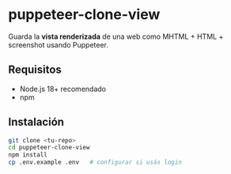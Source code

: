 # puppeteer-clone-view

Guarda la **vista renderizada** de una web como MHTML + HTML + screenshot usando Puppeteer.

## Requisitos
- Node.js 18+ recomendado
- npm

## Instalación
```bash
git clone <tu-repo>
cd puppeteer-clone-view
npm install
cp .env.example .env   # configurar si usás login
